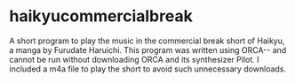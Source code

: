 # haikyucommercialbreak

A short program to play the music in the commercial break short of Haikyu, a manga by Furudate Haruichi. This program was written using ORCA-- and cannot be run without downloading ORCA and its synthesizer Pilot. I included a m4a file to play the short to avoid such unnecessary downloads. 
